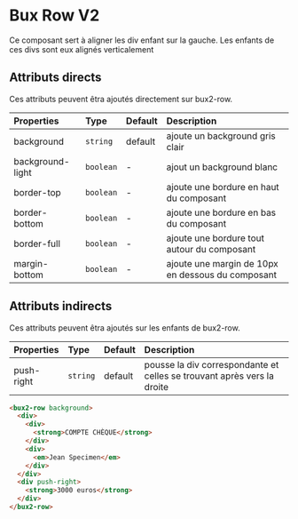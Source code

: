 # Bux Row V2

Ce composant sert à aligner les div enfant sur la gauche. Les enfants de ces divs sont eux alignés verticalement

## Attributs directs

Ces attributs peuvent êtra ajoutés directement sur bux2-row.

| Properties       | Type      | Default | Description                                       |
| :--------------- | :-------- | :------ | :------------------------------------------------ |
| background       | `string`  | default | ajoute un background gris clair                   |
| background-light | `boolean` | -       | ajout un background blanc                         |
| border-top       | `boolean` | -       | ajoute une bordure en haut du composant           |
| border-bottom    | `boolean` | -       | ajoute une bordure en bas du composant            |
| border-full      | `boolean` | -       | ajoute une bordure tout autour du composant       |
| margin-bottom    | `boolean` | -       | ajoute une margin de 10px en dessous du composant |

## Attributs indirects

Ces attributs peuvent êtra ajoutés sur les enfants de bux2-row.

| Properties | Type     | Default | Description                                                             |
| :--------- | :------- | :------ | :---------------------------------------------------------------------- |
| push-right | `string` | default | pousse la div correspondante et celles se trouvant après vers la droite |

```html
<bux2-row background>
  <div>
    <div>
      <strong>COMPTE CHÈQUE</strong>
    </div>
    <div>
      <em>Jean Specimen</em>
    </div>
  </div>
  <div push-right>
    <strong>3000 euros</strong>
  </div>
</bux2-row>
```
